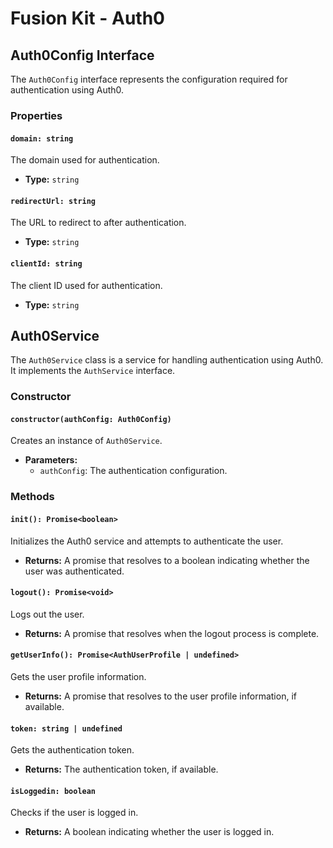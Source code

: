# Fusion Kit - Auth0

## Auth0Config Interface

The `Auth0Config` interface represents the configuration required for authentication using Auth0.

### Properties

#### `domain: string`

The domain used for authentication.

- **Type:** `string`

#### `redirectUrl: string`

The URL to redirect to after authentication.

- **Type:** `string`

#### `clientId: string`

The client ID used for authentication.

- **Type:** `string`

## Auth0Service

The `Auth0Service` class is a service for handling authentication using Auth0. It implements the `AuthService` interface.

### Constructor

#### `constructor(authConfig: Auth0Config)`

Creates an instance of `Auth0Service`.

- **Parameters:**
  - `authConfig`: The authentication configuration.

### Methods

#### `init(): Promise<boolean>`

Initializes the Auth0 service and attempts to authenticate the user.

- **Returns:** A promise that resolves to a boolean indicating whether the user was authenticated.

#### `logout(): Promise<void>`

Logs out the user.

- **Returns:** A promise that resolves when the logout process is complete.

#### `getUserInfo(): Promise<AuthUserProfile | undefined>`

Gets the user profile information.

- **Returns:** A promise that resolves to the user profile information, if available.

#### `token: string | undefined`

Gets the authentication token.

- **Returns:** The authentication token, if available.

#### `isLoggedin: boolean`

Checks if the user is logged in.

- **Returns:** A boolean indicating whether the user is logged in.